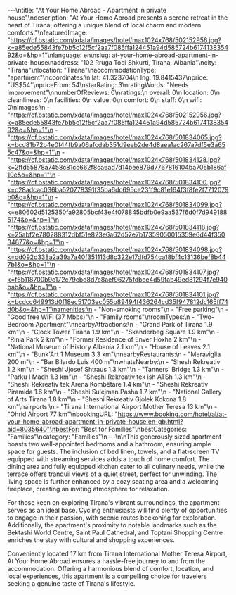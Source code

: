 ---\ntitle: "At Your Home Abroad - Apartment in private house"\ndescription: "At Your Home Abroad presents a serene retreat in the heart of Tirana, offering a unique blend of local charm and modern comforts."\nfeaturedImage: "https://cf.bstatic.com/xdata/images/hotel/max1024x768/502152956.jpg?k=a85ede55843fe7bb5c12f5cf2aa7f085ffa124451a94d585724b617413835492&o=&hp=1"\nlanguage: en\nslug: at-your-home-abroad-apartment-in-private-house\naddress: "102 Rruga Todi Shkurti, Tirana, Albania"\ncity: "Tirana"\nlocation: "Tirana"\naccommodationType: "apartment"\ncoordinates:\n  lat: 41.323704\n  lng: 19.8415437\nprice: "US$54"\npriceFrom: 54\nstarRating: 3\nratingWords: "Needs Improvement"\nnumberOfReviews: 0\nratings:\n  overall: 0\n  location: 0\n  cleanliness: 0\n  facilities: 0\n  value: 0\n  comfort: 0\n  staff: 0\n  wifi: 0\nimages:\n  - "https://cf.bstatic.com/xdata/images/hotel/max1024x768/502152956.jpg?k=a85ede55843fe7bb5c12f5cf2aa7f085ffa124451a94d585724b617413835492&o=&hp=1"\n  - "https://cf.bstatic.com/xdata/images/hotel/max1024x768/501834065.jpg?k=bcd81b72b4e0f44fb9a06afcdab351d9eeb2de4d8aea1ac267a7df5e3a655c47&o=&hp=1"\n  - "https://cf.bstatic.com/xdata/images/hotel/max1024x768/501834128.jpg?k=2ffd55878a7458c81cc662f8ca6ad7d14bee879d7767816104ba705b186af10e&o=&hp=1"\n  - "https://cf.bstatic.com/xdata/images/hotel/max1024x768/501834100.jpg?k=c28adcac036ba520778391f35ba6dc695ce231f9c81e164f3f8fe2f7712079b0&o=&hp=1"\n  - "https://cf.bstatic.com/xdata/images/hotel/max1024x768/501834099.jpg?k=e80602d5125350fa92805bcf43e4f078845bdfb0e9aa537f6d0f7d9491885174&o=&hp=1"\n  - "https://cf.bstatic.com/xdata/images/hotel/max1024x768/501834118.jpg?k=25abf2e780288312dbf51e823e6a62d52e7b17359050015359e6d44f35034877&o=&hp=1"\n  - "https://cf.bstatic.com/xdata/images/hotel/max1024x768/501834098.jpg?k=dd092d338a2a39a7a40f351113d8c322e17dfd754ca18bf4c13136bef8b447b1&o=&hp=1"\n  - "https://cf.bstatic.com/xdata/images/hotel/max1024x768/501834107.jpg?k=f6b118700b9c172c79cbd8d7c8aef96275fdbce4d59fab49ed81294f7e940bab&o=&hp=1"\n  - "https://cf.bstatic.com/xdata/images/hotel/max1024x768/501834101.jpg?k=bcdcc649913d0f18ec51703ec055b89494f436264cd35f947812dc165ff74d0b&o=&hp=1"\namenities:\n  - "Non-smoking rooms"\n  - "Free parking"\n  - "Good free WiFi (37 Mbps)"\n  - "Family rooms"\nroomTypes:\n  - "Two-Bedroom Apartment"\nnearbyAttractions:\n  - "Grand Park of Tirana 1.9 km"\n  - "Clock Tower Tirana 1.9 km"\n  - "Skanderbeg Square 1.9 km"\n  - "Rinia Park 2 km"\n  - "Former Residence of Enver Hoxha 2 km"\n  - "National Museum of History Albania 2.1 km"\n  - "House of Leaves 2.1 km"\n  - "Bunk'Art 1 Museum 3.3 km"\nnearbyRestaurants:\n  - "Meraviglia 200 m"\n  - "Bar Bilardo Luis 400 m"\nwhatsNearby:\n  - "Shesh Rekreativ 1.2 km"\n  - "Sheshi Jjosef Shtraus 1.3 km"\n  - "Tanners' Bridge 1.3 km"\n  - "Parku I Madh 1.3 km"\n  - "Sheshi Rekreativ tek ish ATSh 1.3 km"\n  - "Sheshi Rekreativ tek Arena Kombëtare 1.4 km"\n  - "Sheshi Rekreativ Piramida 1.6 km"\n  - "Sheshi Sulejman Pasha 1.7 km"\n  - "National Gallery of Arts Tirana 1.8 km"\n  - "Sheshi Rekreativ Gjolek Kokona 1.8 km"\nairports:\n  - "Tirana International Airport Mother Teresa 13 km"\n  - "Ohrid Airport 77 km"\nbookingURL: "https://www.booking.com/hotel/al/at-your-home-abroad-apartment-in-private-house.en-gb.html?aid=8035640"\nbestFor: "Best for Families"\nbestCategories: "Families"\ncategory: "Families"\n---\n\nThis generously sized apartment boasts two well-appointed bedrooms and a bathroom, ensuring ample space for guests. The inclusion of bed linen, towels, and a flat-screen TV equipped with streaming services adds a touch of home comfort. The dining area and fully equipped kitchen cater to all culinary needs, while the terrace offers tranquil views of a quiet street, perfect for unwinding. The living space is further enhanced by a cozy seating area and a welcoming fireplace, creating an inviting atmosphere for relaxation.

For those keen on exploring Tirana's vibrant surroundings, the apartment serves as an ideal base. Cycling enthusiasts will find plenty of opportunities to engage in their passion, with scenic routes beckoning for exploration. Additionally, the apartment's proximity to notable landmarks such as the Bektashi World Centre, Saint Paul Cathedral, and Toptani Shopping Centre enriches the stay with cultural and shopping experiences.

Conveniently located 17 km from Tirana International Mother Teresa Airport, At Your Home Abroad ensures a hassle-free journey to and from the accommodation. Offering a harmonious blend of comfort, location, and local experiences, this apartment is a compelling choice for travelers seeking a genuine taste of Tirana's lifestyle.